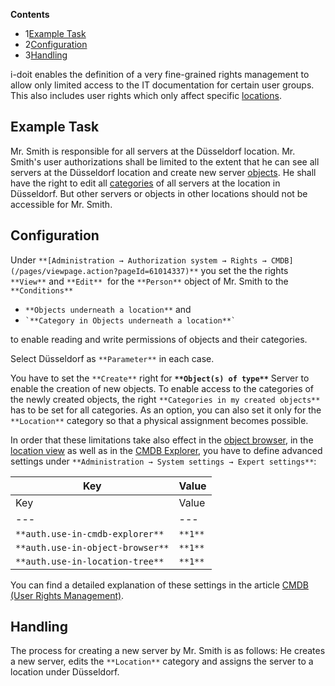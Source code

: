 **Contents**

*   1[Example Task](#LocationbasedAuthorization-ExampleTask)
*   2[Configuration](#LocationbasedAuthorization-Configuration)
*   3[Handling](#LocationbasedAuthorization-Handling)

i-doit enables the definition of a very fine-grained rights management to allow only limited access to the IT documentation for certain user groups. This also includes user rights which only affect specific [locations](/display/en/Locations).

Example Task
------------

Mr. Smith is responsible for all servers at the Düsseldorf location. Mr. Smith's user authorizations shall be limited to the extent that he can see all servers at the Düsseldorf location and create new server [objects](../basics/structure-of-the-it-documentation.md). He shall have the right to edit all [categories](../basics/structure-of-the-it-documentation.md) of all servers at the location in Düsseldorf. But other servers or objects in other locations should not be accessible for Mr. Smith.

Configuration
-------------

Under `**[Administration → Authorization system → Rights → CMDB](/pages/viewpage.action?pageId=61014337)**` you set the the rights  `**View**` and `**Edit**`  for the `**Person**` object of Mr. Smith to the `**Conditions**`

*   `**Objects underneath a location**` and
*   `` `**Category in Objects underneath a location**` ``

to enable reading and write permissions of objects and their categories.

Select Düsseldorf as `**Parameter**` in each case.

You have to set the `**Create**` right for **`**Object(s) of type**`** Server to enable the creation of new objects. To enable access to the categories of the newly created objects, the right `**Categories in my created objects**` has to be set for all categories. As an option, you can also set it only for the `**Location**` category so that a physical assignment becomes possible.

In order that these limitations take also effect in the [object browser](/display/en/Object+Relations), in the [location view](/display/en/Locations) as well as in the [CMDB Explorer](/display/en/CMDB+Explorer), you have to define advanced settings under `**Administration → System settings → Expert settings**`:

| Key | Value |
| --- | --- |
| Key | Value |
| --- | --- |
| `**auth.use-in-cmdb-explorer**` | `**1**` |
| `**auth.use-in-object-browser**` | `**1**` |
| `**auth.use-in-location-tree**` | `**1**` |

You can find a detailed explanation of these settings in the article [CMDB (User Rights Management)](/pages/viewpage.action?pageId=61014337).

Handling
--------

The process for creating a new server by Mr. Smith is as follows: He creates a new server, edits the `**Location**` category and assigns the server to a location under Düsseldorf.